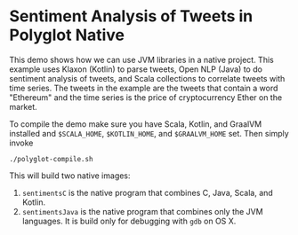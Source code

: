 # Sentiment Analysis of Tweets in Polyglot Native

This demo shows how we can use JVM libraries in a native project. This example uses Klaxon (Kotlin) to parse tweets, Open NLP (Java) to do sentiment analysis of tweets, and Scala collections to correlate tweets with time series. The tweets in the example are the tweets that contain a word "Ethereum" and the time series is the price of cryptocurrency Ether on the market.

To compile the demo make sure you have Scala, Kotlin, and GraalVM installed and `$SCALA_HOME`, `$KOTLIN_HOME`, and `$GRAALVM_HOME` set. Then simply invoke
```
./polyglot-compile.sh
```

This will build two native images:
1) `sentimentsC` is the native program that combines C, Java, Scala, and Kotlin.
2) `sentimentsJava` is the native program that combines only the JVM languages. It is build only for debugging with `gdb` on OS X.
